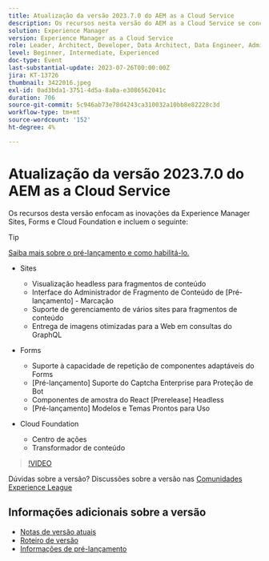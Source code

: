 ```yaml
---
title: Atualização da versão 2023.7.0 do AEM as a Cloud Service
description: Os recursos nesta versão do AEM as a Cloud Service se concentram nas inovações da Experience Manager Sites, Forms e Cloud Foundation.
solution: Experience Manager
version: Experience Manager as a Cloud Service
role: Leader, Architect, Developer, Data Architect, Data Engineer, Admin, User
level: Beginner, Intermediate, Experienced
doc-type: Event
last-substantial-update: 2023-07-26T00:00:00Z
jira: KT-13726
thumbnail: 3422016.jpeg
exl-id: 0ad3bda1-3751-4d5a-8a0a-e3086562041c
duration: 706
source-git-commit: 5c946ab73e78d4243ca310032a10bb8e82228c3d
workflow-type: tm+mt
source-wordcount: '152'
ht-degree: 4%

---
```


# Atualização da versão 2023.7.0 do AEM as a Cloud Service

Os recursos desta versão enfocam as inovações da Experience Manager Sites, Forms e Cloud Foundation e incluem o seguinte:

>[!TIP]
>
>[Saiba mais sobre o pré-lançamento e como habilitá-lo.](https://experienceleague.adobe.com/docs/experience-manager-cloud-service/content/release-notes/prerelease.html)

* Sites
   * Visualização headless para fragmentos de conteúdo
   * Interface do Administrador de Fragmento de Conteúdo de [Pré-lançamento] - Marcação
   * Suporte de gerenciamento de vários sites para fragmentos de conteúdo
   * Entrega de imagens otimizadas para a Web em consultas do GraphQL

* Forms
   * Suporte à capacidade de repetição de componentes adaptáveis do Forms
   * [Pré-lançamento] Suporte do Captcha Enterprise para Proteção de Bot
   * Componentes de amostra do React [Prerelease] Headless
   * [Pré-lançamento] Modelos e Temas Prontos para Uso

* Cloud Foundation
   * Centro de ações
   * Transformador de conteúdo

>[!VIDEO](https://video.tv.adobe.com/v/3422016/?learn=on)


Dúvidas sobre a versão?  Discussões sobre a versão nas [Comunidades Experience League](https://adobe.ly/3Y6CC6J)

## Informações adicionais sobre a versão

* [Notas de versão atuais](https://experienceleague.adobe.com/docs/experience-manager-cloud-service/content/release-notes/home.html?lang=pt-BR)
* [Roteiro de versão](https://experienceleague.adobe.com/docs/experience-manager-release-information/aem-release-updates/update-releases-roadmap.html?lang=pt-BR)
* [Informações de pré-lançamento](https://experienceleague.adobe.com/docs/experience-manager-cloud-service/content/release-notes/prerelease.html)
